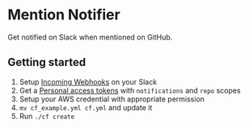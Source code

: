 # Mention Notifier

Get notified on Slack when mentioned on GitHub.

## Getting started

1. Setup [Incoming Webhooks](https://api.slack.com/incoming-webhooks) on your Slack
1. Get a [Personal access tokens](https://github.com/settings/tokens) with `notifications` and `repo` scopes
1. Setup your AWS credential with appropriate permission
1. `mv cf_example.yml cf.yml` and update it
1. Run `./cf create`
